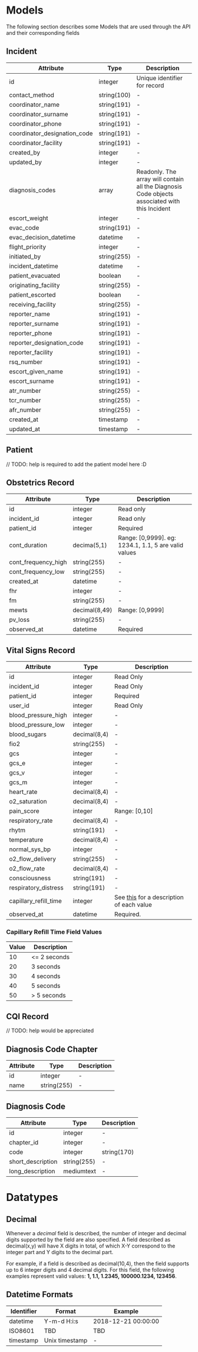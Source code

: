 # Models

The following section describes some Models that are used through the API and their corresponding fields

## Incident

| Attribute                    | Type        | Description                                                                                   |
| ---------                    | ---------   | --------                                                                                      |
| id                           | integer     | Unique identifier for record                                                                  |
| contact_method               | string(100) | -                                                                                             |
| coordinator_name             | string(191) | -                                                                                             |
| coordinator_surname          | string(191) | -                                                                                             |
| coordinator_phone            | string(191) | -                                                                                             |
| coordinator_designation_code | string(191) | -                                                                                             |
| coordinator_facility         | string(191) | -                                                                                             |
| created_by                   | integer     | -                                                                                             |
| updated_by                   | integer     | -                                                                                             |
| diagnosis_codes              | array       | Readonly. The array will contain all the Diagnosis Code objects associated with this Incident |
| escort_weight                | integer     | -                                                                                             |
| evac_code                    | string(191) | -                                                                                             |
| evac_decision_datetime       | datetime    | -                                                                                             |
| flight_priority              | integer     | -                                                                                             |
| initiated_by                 | string(255) | -                                                                                             |
| incident_datetime            | datetime    | -                                                                                             |
| patient_evacuated            | boolean     | -                                                                                             |
| originating_facility         | string(255) | -                                                                                             |
| patient_escorted             | boolean     | -                                                                                             |
| receiving_facility           | string(255) | -                                                                                             |
| reporter_name                | string(191) | -                                                                                             |
| reporter_surname             | string(191) | -                                                                                             |
| reporter_phone               | string(191) | -                                                                                             |
| reporter_designation_code    | string(191) | -                                                                                             |
| reporter_facility            | string(191) | -                                                                                             |
| rsq_number                   | string(191) | -                                                                                             |
| escort_given_name            | string(191) | -                                                                                             |
| escort_surname               | string(191) | -                                                                                             |
| atr_number                   | string(255) | -                                                                                             |
| tcr_number                   | string(255) | -                                                                                             |
| afr_number                   | string(255) | -                                                                                             |
| created_at                   | timestamp   | -                                                                                             |
| updated_at                   | timestamp   | -                                                                                             |

## Patient

// TODO: help is required to add the patient model here :D

## Obstetrics Record

| Attribute           | Type          | Description                                          |
| ---------           | ---------     | --------                                             |
| id                  | integer       | Read only                                            |
| incident_id         | integer       | Read only                                            |
| patient_id          | integer       | Required                                             |
| cont_duration       | decima(5,1)   | Range: [0,9999]. eg: 1234.1, 1.1, 5 are valid values |
| cont_frequency_high | string(255)   | -                                                    |
| cont_frequency_low  | string(255)   | -                                                    |
| created_at          | datetime      | -                                                    |
| fhr                 | integer       | -                                                    |
| fm                  | string(255)   | -                                                    |
| mewts               | decimal(8,49) | Range: [0,9999]                                      |
| pv_loss             | string(255)   | -                                                    |
| observed_at         | datetime      | Required                                             |

## Vital Signs Record

| Attribute             | Type         | Description                                                                     |
| ---------             | ---------    | --------                                                                        |
| id                    | integer      | Read Only                                                                       |
| incident_id           | integer      | Read Only                                                                       |
| patient_id            | integer      | Required                                                                        |
| user_id               | integer      | Read Only                                                                       |
| blood_pressure_high   | integer      | -                                                                               |
| blood_pressure_low    | integer      | -                                                                               |
| blood_sugars          | decimal(8,4) | -                                                                               |
| fio2                  | string(255)  | -                                                                               |
| gcs                   | integer      | -                                                                               |
| gcs_e                 | integer      | -                                                                               |
| gcs_v                 | integer      | -                                                                               |
| gcs_m                 | integer      | -                                                                               |
| heart_rate            | decimal(8,4) | -                                                                               |
| o2_saturation         | decimal(8,4) | -                                                                               |
| pain_score            | integer      | Range: [0,10]                                                                   |
| respiratory_rate      | decimal(8,4) | -                                                                               |
| rhytm                 | string(191)  | -                                                                               |
| temperature           | decimal(8,4) | -                                                                               |
| normal_sys_bp         | integer      | -                                                                               |
| o2_flow_delivery      | string(255)  | -                                                                               |
| o2_flow_rate          | decimal(8,4) | -                                                                               |
| consciousness         | string(191)  | -                                                                               |
| respiratory_distress  | string(191)  | -                                                                               |
| capillary_refill_time | integer      | See [this](#capillary-refill-time-field-values) for a description of each value |
| observed_at           | datetime     | Required.                                                                       |                                                                            |

### Capillary Refill Time Field Values

| Value    | Description   |
|--------- | --------------|
| 10       | <= 2 seconds  |
| 20       | 3 seconds     |
| 30       | 4 seconds     |
| 40       | 5 seconds     |
| 50       | > 5 seconds   |

## CQI Record

// TODO: help would be appreciated

## Diagnosis Code Chapter

| Attribute | Type        | Description |
| --------- | ----------- | ----------- |
| id        | integer     | -           |
| name      | string(255) | -           |

## Diagnosis Code

| Attribute         | Type        | Description |
| ---------         | ---------   | --------    |
| id                | integer     | -           |
| chapter_id        | integer     | -           |
| code              | integer     | string(170) |
| short_description | string(255) | -           |
| long_description  | mediumtext  | -           |


# Datatypes

## Decimal

Whenever a _decimal_ field is described, the number of integer and decimal digits supported by the field are
also specified. A field described as decimal(x,y) will have X digits in total, of which X-Y correspond to the integer
part and Y digits to the decimal part.

For example, if a field is described as decimal(10,4), then the field supports up to 6 integer digits and 4 decimal digits.
For this field, the following examples represent valid values: **1, 1.1, 1.2345, 100000.1234, 123456**.

## Datetime Formats

| Identifier | Format         | Example             |
| ---        | ----           | ---                 |
| datetime   | Y-m-d H:i:s    | 2018-12-21 00:00:00 |
| ISO8601    | TBD            | TBD                 |
| timestamp  | Unix timestamp | -                   |